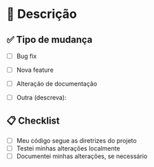 # 📌 Descrição



## ✅ Tipo de mudança
- [ ] Bug fix
- [ ] Nova feature
- [ ] Alteração de documentação
- [ ] Outra (descreva):




## 📋 Checklist
- [ ] Meu código segue as diretrizes do projeto
- [ ] Testei minhas alterações localmente
- [ ] Documentei minhas alterações, se necessário
